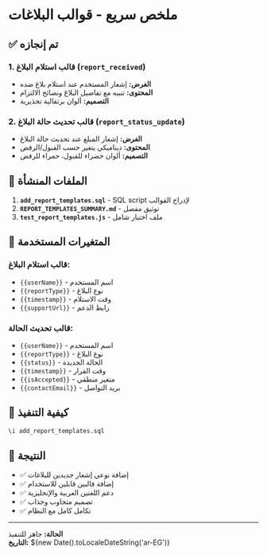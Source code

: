 # ملخص سريع - قوالب البلاغات

## ✅ تم إنجازه

### 1. قالب استلام البلاغ (`report_received`)
- **الغرض:** إشعار المستخدم عند استلام بلاغ ضده
- **المحتوى:** تنبيه مع تفاصيل البلاغ ونصائح الالتزام
- **التصميم:** ألوان برتقالية تحذيرية

### 2. قالب تحديث حالة البلاغ (`report_status_update`)
- **الغرض:** إشعار المبلغ عند تحديث حالة البلاغ
- **المحتوى:** ديناميكي يتغير حسب القبول/الرفض
- **التصميم:** ألوان خضراء للقبول، حمراء للرفض

## 📁 الملفات المنشأة

1. **`add_report_templates.sql`** - SQL script لإدراج القوالب
2. **`REPORT_TEMPLATES_SUMMARY.md`** - توثيق مفصل
3. **`test_report_templates.js`** - ملف اختبار شامل

## 🔧 المتغيرات المستخدمة

### قالب استلام البلاغ:
- `{{userName}}` - اسم المستخدم
- `{{reportType}}` - نوع البلاغ
- `{{timestamp}}` - وقت الاستلام
- `{{supportUrl}}` - رابط الدعم

### قالب تحديث الحالة:
- `{{userName}}` - اسم المستخدم
- `{{reportType}}` - نوع البلاغ
- `{{status}}` - الحالة الجديدة
- `{{timestamp}}` - وقت القرار
- `{{isAccepted}}` - متغير منطقي
- `{{contactEmail}}` - بريد التواصل

## 🚀 كيفية التنفيذ

```sql
\i add_report_templates.sql
```

## 🎯 النتيجة

- ✅ إضافة نوعي إشعار جديدين للبلاغات
- ✅ إضافة قالبين قابلين للاستخدام
- ✅ دعم اللغتين العربية والإنجليزية
- ✅ تصميم متجاوب وجذاب
- ✅ تكامل كامل مع النظام

---

**الحالة:** جاهز للتنفيذ  
**التاريخ:** ${new Date().toLocaleDateString('ar-EG')}





